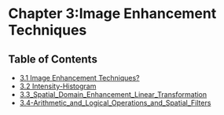 # Chapter 3:Image Enhancement Techniques

## Table of Contents

- [3.1 Image Enhancement Techniques?](./3.1Histogram-Equalization.md)
- [3.2 Intensity-Histogram](./3.2-Intensity-Histogram.md)
- [3.3_Spatial_Domain_Enhancement_Linear_Transformation](./3.3_Spatial_Domain_Enhancement_Linear_Transformation.md)
- [3.4-Arithmetic_and_Logical_Operations_and_Spatial_Filters](./3.4-Arithmetic_and_Logical_Operations_and_Spatial_Filters.md)
